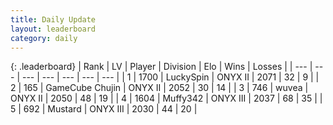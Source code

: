 ```yaml
---
title: Daily Update
layout: leaderboard
category: daily
---
```


{: .leaderboard}
| Rank | LV | Player | Division | Elo | Wins | Losses |
| --- | --- | --- | --- | --- | --- | --- |
| <span data-change="0">1</span> | 1700 | <span title="ID: 498412">LuckySpin</span> | ONYX II | <span data-change="0">2071</span> | <span data-change="0">32</span> | <span data-change="0">9</span> |
| <span data-change="0">2</span> | 165 | <span title="ID: 754306">GameCube Chujin</span> | ONYX II | <span data-change="18">2052</span> | <span data-change="13">30</span> | <span data-change="7">14</span> |
| <span data-change="12">3</span> | 746 | <span title="ID: 740957">wuvea</span> | ONYX II | <span data-change="113">2050</span> | <span data-change="19">48</span> | <span data-change="7">19</span> |
| <span data-change="25">4</span> | 1604 | <span title="ID: 720567">Muffy342</span> | ONYX III | <span data-change="130">2037</span> | <span data-change="32">68</span> | <span data-change="19">35</span> |
| <span data-change="-1">5</span> | 692 | <span title="ID: 611082">Mustard</span> | ONYX III | <span data-change="30">2030</span> | <span data-change="12">44</span> | <span data-change="7">20</span> |